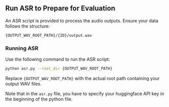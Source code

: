 ## Run ASR to Prepare for Evaluation
An ASR script is provided to process the audio outputs. Ensure your data follows the structure:
```
{OUTPUT_WAV_ROOT_PATH}/{ID}/output.wav
```

### Running ASR

Use the following command to run the ASR script:

```bash
python asr.py --root_dir {OUTPUT_WAV_ROOT_PATH}
```

Replace `{OUTPUT_WAV_ROOT_PATH}` with the actual root path containing your output WAV files.

Note that in the `asr.py` file, you have to specify your huggingface API key in the beginning of the python file.
